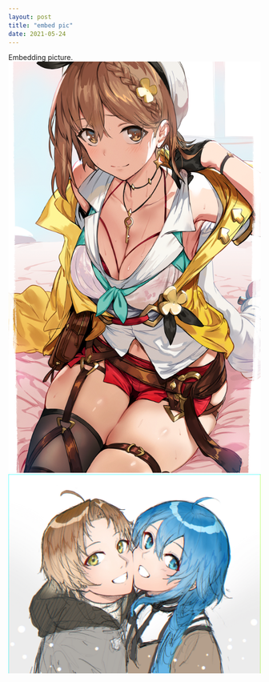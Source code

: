 ```yaml
---
layout: post
title: "embed pic"
date: 2021-05-24
---
```


Embedding picture.
<img src="/images/86921342_p0.png"/> <img src="/images/82620730_p0.jpg"/>
<!-- The "picture.jpg" file is located in the images folder at the root of the current web -->

